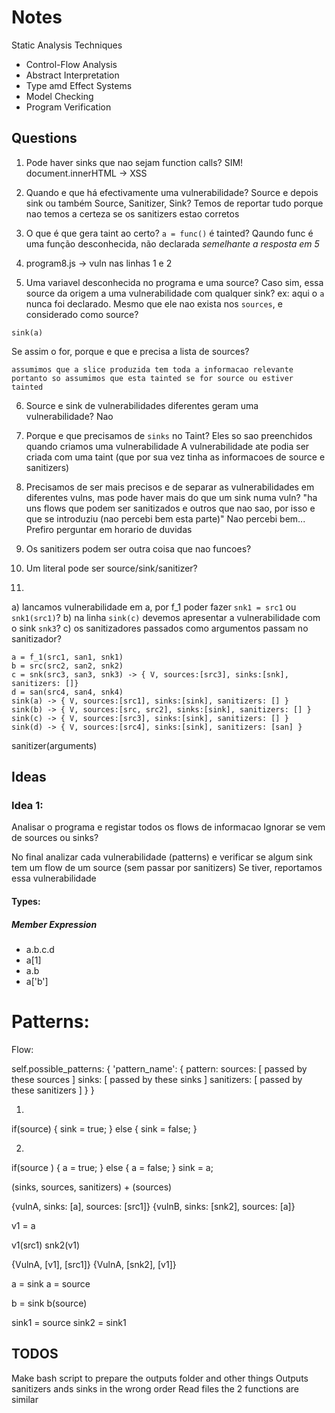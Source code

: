 # Notes

Static Analysis Techniques
- Control-Flow Analysis
- Abstract Interpretation
- Type amd Effect Systems
- Model Checking
- Program Verification

## Questions

1. Pode haver sinks que nao sejam function calls?
    SIM! document.innerHTML -> XSS

2. Quando e que há efectivamente uma vulnerabilidade? Source e depois sink ou também Source, Sanitizer, Sink?
    Temos de reportar tudo porque nao temos a certeza se os sanitizers estao corretos

3. O que é que gera taint ao certo? `a = func()` é tainted? Qaundo func é uma função desconhecida, não declarada
    *semelhante a resposta em 5*

4. program8.js -> vuln nas linhas 1 e 2

5. Uma variavel desconhecida no programa e uma source? Caso sim, essa source da origem a uma vulnerabilidade com qualquer sink?
ex: aqui o `a` nunca foi declarado. Mesmo que ele nao exista nos `sources`, e considerado como source?
```
sink(a)
```
Se assim o for, porque e que e precisa a lista de sources?

    assumimos que a slice produzida tem toda a informacao relevante
    portanto so assumimos que esta tainted se for source ou estiver tainted

6. Source e sink de vulnerabilidades diferentes geram uma vulnerabilidade?
    Nao

7. Porque e que precisamos de `sinks` no Taint? Eles so sao preenchidos quando criamos uma vulnerabilidade
A vulnerabilidade ate podia ser criada com uma taint (que por sua vez tinha as informacoes de source e sanitizers)

8. Precisamos de ser mais precisos e de separar as vulnerabilidades em diferentes vulns, mas pode haver mais do que um sink numa vuln?
    "ha uns flows que podem ser sanitizados e outros que nao sao, por isso e que se introduziu 
    (nao percebi bem esta parte)"
Nao percebi bem... Prefiro perguntar em horario de duvidas

9. Os sanitizers podem ser outra coisa que nao funcoes?

10. Um literal pode ser source/sink/sanitizer?

11.
a) lancamos vulnerabilidade em a, por f_1 poder fazer `snk1 = src1` ou `snk1(src1)`?
b) na linha `sink(c)` devemos apresentar a vulnerabilidade com o sink `snk3`?
c) os sanitizadores passados como argumentos passam no sanitizador?

```
a = f_1(src1, san1, snk1)
b = src(src2, san2, snk2)
c = snk(src3, san3, snk3) -> { V, sources:[src3], sinks:[snk], sanitizers: []}
d = san(src4, san4, snk4)
sink(a) -> { V, sources:[src1], sinks:[sink], sanitizers: [] }
sink(b) -> { V, sources:[src, src2], sinks:[sink], sanitizers: [] }
sink(c) -> { V, sources:[src3], sinks:[sink], sanitizers: [] }
sink(d) -> { V, sources:[src4], sinks:[sink], sanitizers: [san] }
```

sanitizer(arguments)

## Ideas

### Idea 1:
Analisar o programa e registar todos os flows de informacao
    Ignorar se vem de sources ou sinks?

No final analizar cada vulnerabilidade (patterns) e verificar se
algum sink tem um flow de um source (sem passar por sanitizers)
Se tiver, reportamos essa vulnerabilidade

#### Types:
##### Member Expression
- a.b.c.d
- a[1]
- a.b
- a['b']

# Patterns:

Flow: 

self.possible_patterns: {
    'pattern_name': {
        pattern: <Pattern>
        sources: [ passed by these sources ]
        sinks: [ passed by these sinks ]
        sanitizers: [ passed by these sanitizers ]
    }
}


1. 
if(source) {
    sink = true;
} else {
    sink = false;
}

2. 
if(source ) {
    a = true;
} else {
    a = false;
}
sink = a;

(sinks, sources, sanitizers) + (sources)

{vulnA, sinks: [a], sources: [src1]}
{vulnB, sinks: [snk2], sources: [a]}

v1 = a

v1(src1)
snk2(v1)

{VulnA, [v1], [src1]} {VulnA, [snk2], [v1]}

a = sink
a = source

b = sink
b(source)


sink1 = source
sink2 = sink1

## TODOS
Make bash script to prepare the outputs folder and other things
Outputs sanitizers ands sinks in the wrong order
Read files the 2 functions are similar
